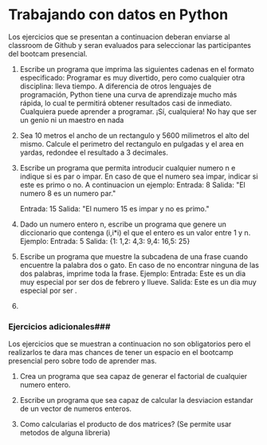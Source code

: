 # Trabajando con datos en Python

Los ejercicios que se presentan a continuacion deberan enviarse al classroom de Github y seran evaluados para seleccionar las participantes del bootcam presencial. 

1. Escribe un programa que imprima las siguientes cadenas en el formato especificado:
Programar es muy divertido, pero como cualquier otra disciplina: lleva tiempo.
    A diferencia de otros lenguajes de programación, Python tiene una curva de           aprendizaje mucho más rápida, lo cual te permitirá obtener resultados casi      de inmediato.
Cualquiera puede aprender a programar. 
    ¡Sí, cualquiera! 
        No hay que ser un genio ni un maestro en nada

2. Sea 10 metros el ancho de un rectangulo y 5600 milimetros el alto del mismo. Calcule el perimetro del rectangulo en pulgadas y el area en yardas, redondee el resultado a 3 decimales.

3. Escribe un programa que permita introducir cualquier numero n e indique si es par o impar. En caso de que el numero sea impar, indicar si este es primo o no. A continuacion un ejemplo:
    Entrada: 8
    Salida: "El numero 8 es un numero par."

    Entrada: 15
    Salida: "El numero 15 es impar y no es primo."

4. Dado un numero entero n, escribe un programa que genere un diccionario que contenga (i,i*i) el que el entero es un valor entre 1 y n. Ejemplo:
    Entrada: 5
    Salida: {1: 1,2: 4,3: 9,4: 16,5: 25}

5. Escribe un programa que muestre la subcadena de una frase cuando encuentre la palabra dos o gato. En caso de no encontrar ninguna de  las dos palabras, imprime toda la frase.  Ejemplo:
Entrada: Este es un dia muy especial por ser dos de febrero y llueve. 
Salida: Este es un dia muy especial por ser .

6. 

### Ejercicios adicionales###
Los ejercicios que se muestran a continuacion no son obligatorios pero el realizarlos te dara mas chances de tener un espacio en el bootcamp presencial pero sobre todo de aprender mas.

1. Crea un programa que sea capaz de generar el factorial de cualquier numero entero.

2. Escribe un programa que sea capaz de calcular la desviacion estandar de un vector de numeros enteros.

3. Como calcularias el producto de dos matrices? (Se permite usar metodos de alguna libreria)